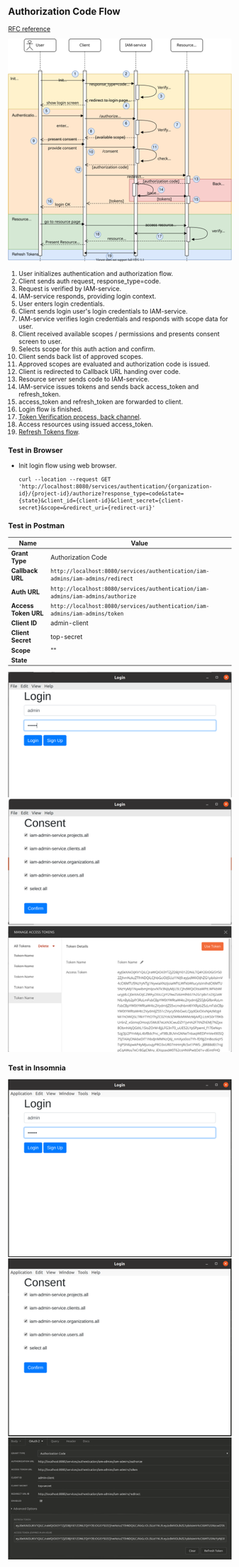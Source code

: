 ## Authorization Code Flow
[RFC reference](https://tools.ietf.org/html/rfc6749#section-1.3.1)

![flow](131_authorization-code-flow.svg)

1. User initializes authentication and authorization flow.
2. Client sends auth request, response_type=code.
3. Request is verified by IAM-service.
4. IAM-service responds, providing login context.
5. User enters login credentials.
6. Client sends login user's login credentials to IAM-service.
7. IAM-service verifies login credentials and responds with scope data for user.
8. Client received available scopes / permissions and presents consent screen to user.
9. Selects scope for this auth action and confirm.
10. Client sends back list of approved scopes. 
11. Approved scopes are evaluated and authorization code is issued.
12. Client is redirected to Callback URL handing over code.
13. Resource server sends code to IAM-service.   
14. IAM-service issues tokens and sends back access_token and refresh_token.
15. access_token and refresh_token are forwarded to client.
16. Login flow is finished.
17. [Token Verification process, back channel](token-verification-back-channel.md). 
18. Access resources using issued access_token.
19. [Refresh Tokens flow](15_refresh-tokens-flow.md).

### Test in Browser
* Init login flow using web browser.
  ```
  curl --location --request GET 'http://localhost:8080/services/authentication/{organization-id}/{project-id}/authorize?response_type=code&state={state}&client_id={client-id}&client_secret={client-secret}&scope=&redirect_uri={redirect-uri}'
  ``` 

### Test in Postman
| Name                 | Value                                                                               |
|----------------------|-------------------------------------------------------------------------------------|
| __Grant Type__       | Authorization Code                                                                  |
| __Callback URL__     | ```http://localhost:8080/services/authentication/iam-admins/iam-admins/redirect```  |
| __Auth URL__         | ```http://localhost:8080/services/authentication/iam-admins/iam-admins/authorize``` |
| __Access Token URL__ | ```http://localhost:8080/services/authentication/iam-admins/iam-admins/token```     |
| __Client ID__        |  admin-client                                                                       |
| __Client Secret__    |  top-secret                                                                         |
| __Scope__            |  ""                                                                                 |
| __State__            | <random-string>                                                                     |

![postman](131_flow-postman-02.png) 
![postman](131_flow-postman-03.png) 
![postman](131_flow-postman-04.png)

### Test in Insomnia
![insomnia](131_flow-insomnia-02.png) 
![insomnia](131_flow-insomnia-03.png) 
![insomnia](131_flow-insomnia-04.png)